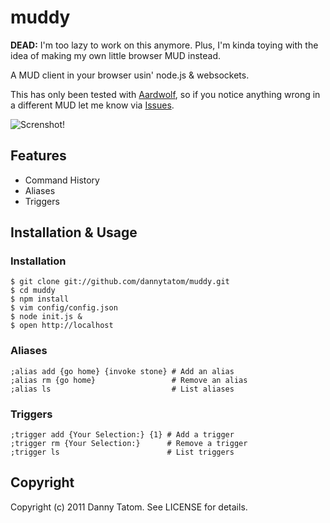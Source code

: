 # muddy

**DEAD:** I'm too lazy to work on this anymore. Plus, I'm kinda toying with the idea of making my own little browser MUD instead.

A MUD client in your browser usin' node.js & websockets.

This has only been tested with [Aardwolf](http://aardwolf.com),
so if you notice anything wrong in a different MUD let me know via
[Issues](http://github.com/dannytatom/muddy/issues).

![Screnshot!](https://github.com/dannytatom/muddy/raw/master/screenshot.png)

## Features

- Command History
- Aliases
- Triggers

## Installation & Usage

### Installation

    $ git clone git://github.com/dannytatom/muddy.git
    $ cd muddy
    $ npm install
    $ vim config/config.json
    $ node init.js &
    $ open http://localhost

### Aliases

    ;alias add {go home} {invoke stone} # Add an alias
    ;alias rm {go home}                 # Remove an alias
    ;alias ls                           # List aliases

### Triggers

    ;trigger add {Your Selection:} {1} # Add a trigger
    ;trigger rm {Your Selection:}      # Remove a trigger
    ;trigger ls                        # List triggers

## Copyright

Copyright (c) 2011 Danny Tatom. See LICENSE for details.
